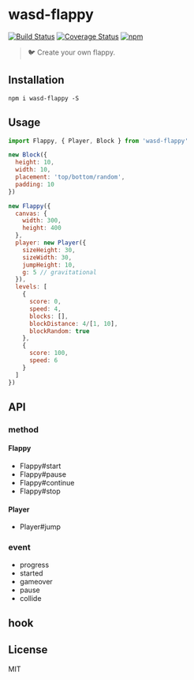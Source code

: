 # wasd-flappy
[![Build Status](https://travis-ci.org/QingWei-Li/wasd-flappy.svg?branch=master)](https://travis-ci.org/QingWei-Li/wasd-flappy)
[![Coverage Status](https://coveralls.io/repos/github/QingWei-Li/wasd-flappy/badge.svg?branch=master)](https://coveralls.io/github/QingWei-Li/wasd-flappy?branch=master)
[![npm](https://img.shields.io/npm/v/wasd-flappy.svg)](https://www.npmjs.com/package/wasd-flappy)

> 🐦 Create your own flappy.

## Installation
```shell
npm i wasd-flappy -S
```

## Usage
```javascript
import Flappy, { Player, Block } from 'wasd-flappy'

new Block({
  height: 10,
  width: 10,
  placement: 'top/bottom/random',
  padding: 10
})

new Flappy({
  canvas: {
    width: 300,
    height: 400
  },
  player: new Player({
    sizeHeight: 30,
    sizeWidth: 30,
    jumpHeight: 10,
    g: 5 // gravitational
  }),
  levels: [
    {
      score: 0,
      speed: 4,
      blocks: [],
      blockDistance: 4/[1, 10],
      blockRandom: true
    },
    {
      score: 100,
      speed: 6
    }
  ]
})

```

## API
### method

#### Flappy
- Flappy#start
- Flappy#pause
- Flappy#continue
- Flappy#stop

#### Player
- Player#jump

### event
- progress
- started
- gameover
- pause
- collide

## hook

## License
MIT
